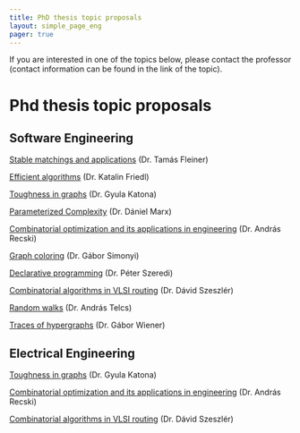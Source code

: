 ```yaml
---
title: PhD thesis topic proposals
layout: simple_page_eng
pager: true 
---
```


If you are interested in one of the topics below, please contact the professor (contact information can be found in the link of the topic).


Phd thesis topic proposals
==========================


Software Engineering
--------------------

[Stable matchings and applications](http://www.doktori.hu/index.php?menuid=195&tk_ID=6112&lang=EN) (Dr. Tamás Fleiner)

[Efficient algorithms](http://www.doktori.hu/index.php?menuid=195&tk_ID=47725&lang=EN) (Dr. Katalin Friedl) 

[Toughness in graphs](http://www.doktori.hu/index.php?menuid=195&tk_ID=6114&lang=EN) (Dr. Gyula Katona)

[Parameterized Complexity](http://www.doktori.hu/index.php?menuid=195&tk_ID=6124&lang=EN) (Dr. Dániel Marx)

[Combinatorial optimization and its applications in engineering](http://www.doktori.hu/index.php?menuid=195&tk_ID=6115&lang=EN) (Dr. András Recski) 

[Graph coloring](http://www.doktori.hu/index.php?menuid=195&tk_ID=6116&lang=EN) (Dr. Gábor Simonyi)

[Declarative programming](http://www.doktori.hu/index.php?menuid=195&tk_ID=6117&lang=EN) (Dr. Péter Szeredi)

[Combinatorial algorithms in VLSI routing](http://www.doktori.hu/index.php?menuid=195&tk_ID=6119&lang=EN) (Dr. Dávid Szeszlér)

[Random walks](http://www.doktori.hu/index.php?menuid=195&tk_ID=6120&lang=EN) (Dr. András  Telcs)

[Traces of hypergraphs](http://www.doktori.hu/index.php?menuid=195&tk_ID=6122&lang=EN) (Dr. Gábor Wiener) 


Electrical Engineering
------------------------------


[Toughness in graphs](http://www.doktori.hu/index.php?menuid=195&tk_ID=6104&lang=EN) (Dr. Gyula  Katona)

[Combinatorial optimization and its applications in engineering](http://www.doktori.hu/index.php?menuid=195&tk_ID=6106&lang=EN) (Dr. András  Recski)

[Combinatorial algorithms in VLSI routing](http://www.doktori.hu/index.php?menuid=195&tk_ID=6109&lang=EN) (Dr. Dávid  Szeszlér)




